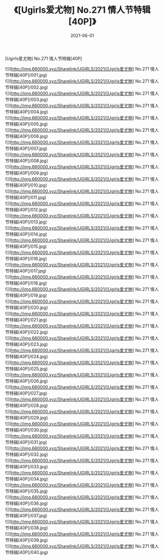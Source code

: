 ﻿---
layout: post
title:  《[Ugirls爱尤物] No.271 情人节特辑[40P]》
date:   2021-06-01
img: http://img.660000.xyz/Sharelink/UGIRLS/2021/[Ugirls爱尤物] No.271 情人节特辑[40P]/000.jpg
categories: [美女, 清纯, 唯美]
---

[Ugirls爱尤物] No.271 情人节特辑[40P]

  ![](http://img.660000.xyz/Sharelink/UGIRLS/2021/[Ugirls爱尤物] No.271 情人节特辑[40P]/001.jpg) <br> ![](http://img.660000.xyz/Sharelink/UGIRLS/2021/[Ugirls爱尤物] No.271 情人节特辑[40P]/002.jpg) <br> ![](http://img.660000.xyz/Sharelink/UGIRLS/2021/[Ugirls爱尤物] No.271 情人节特辑[40P]/003.jpg) <br> ![](http://img.660000.xyz/Sharelink/UGIRLS/2021/[Ugirls爱尤物] No.271 情人节特辑[40P]/004.jpg) <br> ![](http://img.660000.xyz/Sharelink/UGIRLS/2021/[Ugirls爱尤物] No.271 情人节特辑[40P]/005.jpg) <br> ![](http://img.660000.xyz/Sharelink/UGIRLS/2021/[Ugirls爱尤物] No.271 情人节特辑[40P]/006.jpg) <br> ![](http://img.660000.xyz/Sharelink/UGIRLS/2021/[Ugirls爱尤物] No.271 情人节特辑[40P]/007.jpg) <br> ![](http://img.660000.xyz/Sharelink/UGIRLS/2021/[Ugirls爱尤物] No.271 情人节特辑[40P]/008.jpg) <br> ![](http://img.660000.xyz/Sharelink/UGIRLS/2021/[Ugirls爱尤物] No.271 情人节特辑[40P]/009.jpg) <br> ![](http://img.660000.xyz/Sharelink/UGIRLS/2021/[Ugirls爱尤物] No.271 情人节特辑[40P]/010.jpg) <br> ![](http://img.660000.xyz/Sharelink/UGIRLS/2021/[Ugirls爱尤物] No.271 情人节特辑[40P]/011.jpg) <br> ![](http://img.660000.xyz/Sharelink/UGIRLS/2021/[Ugirls爱尤物] No.271 情人节特辑[40P]/012.jpg) <br> ![](http://img.660000.xyz/Sharelink/UGIRLS/2021/[Ugirls爱尤物] No.271 情人节特辑[40P]/013.jpg) <br> ![](http://img.660000.xyz/Sharelink/UGIRLS/2021/[Ugirls爱尤物] No.271 情人节特辑[40P]/014.jpg) <br> ![](http://img.660000.xyz/Sharelink/UGIRLS/2021/[Ugirls爱尤物] No.271 情人节特辑[40P]/015.jpg) <br> ![](http://img.660000.xyz/Sharelink/UGIRLS/2021/[Ugirls爱尤物] No.271 情人节特辑[40P]/016.jpg) <br> ![](http://img.660000.xyz/Sharelink/UGIRLS/2021/[Ugirls爱尤物] No.271 情人节特辑[40P]/017.jpg) <br> ![](http://img.660000.xyz/Sharelink/UGIRLS/2021/[Ugirls爱尤物] No.271 情人节特辑[40P]/018.jpg) <br> ![](http://img.660000.xyz/Sharelink/UGIRLS/2021/[Ugirls爱尤物] No.271 情人节特辑[40P]/019.jpg) <br> ![](http://img.660000.xyz/Sharelink/UGIRLS/2021/[Ugirls爱尤物] No.271 情人节特辑[40P]/020.jpg) <br> ![](http://img.660000.xyz/Sharelink/UGIRLS/2021/[Ugirls爱尤物] No.271 情人节特辑[40P]/021.jpg) <br> ![](http://img.660000.xyz/Sharelink/UGIRLS/2021/[Ugirls爱尤物] No.271 情人节特辑[40P]/022.jpg) <br> ![](http://img.660000.xyz/Sharelink/UGIRLS/2021/[Ugirls爱尤物] No.271 情人节特辑[40P]/023.jpg) <br> ![](http://img.660000.xyz/Sharelink/UGIRLS/2021/[Ugirls爱尤物] No.271 情人节特辑[40P]/024.jpg) <br> ![](http://img.660000.xyz/Sharelink/UGIRLS/2021/[Ugirls爱尤物] No.271 情人节特辑[40P]/025.jpg) <br> ![](http://img.660000.xyz/Sharelink/UGIRLS/2021/[Ugirls爱尤物] No.271 情人节特辑[40P]/026.jpg) <br> ![](http://img.660000.xyz/Sharelink/UGIRLS/2021/[Ugirls爱尤物] No.271 情人节特辑[40P]/027.jpg) <br> ![](http://img.660000.xyz/Sharelink/UGIRLS/2021/[Ugirls爱尤物] No.271 情人节特辑[40P]/028.jpg) <br> ![](http://img.660000.xyz/Sharelink/UGIRLS/2021/[Ugirls爱尤物] No.271 情人节特辑[40P]/029.jpg) <br> ![](http://img.660000.xyz/Sharelink/UGIRLS/2021/[Ugirls爱尤物] No.271 情人节特辑[40P]/030.jpg) <br> ![](http://img.660000.xyz/Sharelink/UGIRLS/2021/[Ugirls爱尤物] No.271 情人节特辑[40P]/031.jpg) <br> ![](http://img.660000.xyz/Sharelink/UGIRLS/2021/[Ugirls爱尤物] No.271 情人节特辑[40P]/032.jpg) <br> ![](http://img.660000.xyz/Sharelink/UGIRLS/2021/[Ugirls爱尤物] No.271 情人节特辑[40P]/033.jpg) <br> ![](http://img.660000.xyz/Sharelink/UGIRLS/2021/[Ugirls爱尤物] No.271 情人节特辑[40P]/034.jpg) <br> ![](http://img.660000.xyz/Sharelink/UGIRLS/2021/[Ugirls爱尤物] No.271 情人节特辑[40P]/035.jpg) <br> ![](http://img.660000.xyz/Sharelink/UGIRLS/2021/[Ugirls爱尤物] No.271 情人节特辑[40P]/036.jpg) <br> ![](http://img.660000.xyz/Sharelink/UGIRLS/2021/[Ugirls爱尤物] No.271 情人节特辑[40P]/037.jpg) <br> ![](http://img.660000.xyz/Sharelink/UGIRLS/2021/[Ugirls爱尤物] No.271 情人节特辑[40P]/038.jpg) <br> ![](http://img.660000.xyz/Sharelink/UGIRLS/2021/[Ugirls爱尤物] No.271 情人节特辑[40P]/039.jpg) <br> ![](http://img.660000.xyz/Sharelink/UGIRLS/2021/[Ugirls爱尤物] No.271 情人节特辑[40P]/040.jpg) <br>